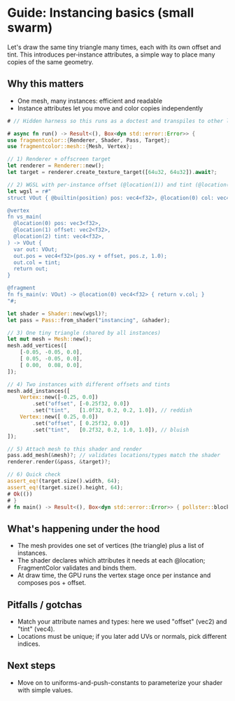 # Guide: Instancing basics (small swarm)

Let's draw the same tiny triangle many times, each with its own offset and tint.
This introduces per‑instance attributes, a simple way to place many copies of the same geometry.

## Why this matters

- One mesh, many instances: efficient and readable
- Instance attributes let you move and color copies independently

```rust
# // Hidden harness so this runs as a doctest and transpiles to other languages

# async fn run() -> Result<(), Box<dyn std::error::Error>> {
use fragmentcolor::{Renderer, Shader, Pass, Target};
use fragmentcolor::mesh::{Mesh, Vertex};

// 1) Renderer + offscreen target
let renderer = Renderer::new();
let target = renderer.create_texture_target([64u32, 64u32]).await?;

// 2) WGSL with per-instance offset (@location(1)) and tint (@location(2))
let wgsl = r#"
struct VOut { @builtin(position) pos: vec4<f32>, @location(0) col: vec4<f32> };

@vertex
fn vs_main(
  @location(0) pos: vec3<f32>,
  @location(1) offset: vec2<f32>,
  @location(2) tint: vec4<f32>,
) -> VOut {
  var out: VOut;
  out.pos = vec4<f32>(pos.xy + offset, pos.z, 1.0);
  out.col = tint;
  return out;
}

@fragment
fn fs_main(v: VOut) -> @location(0) vec4<f32> { return v.col; }
"#;

let shader = Shader::new(wgsl)?;
let pass = Pass::from_shader("instancing", &shader);

// 3) One tiny triangle (shared by all instances)
let mut mesh = Mesh::new();
mesh.add_vertices([
    [-0.05, -0.05, 0.0],
    [ 0.05, -0.05, 0.0],
    [ 0.00,  0.08, 0.0],
]);

// 4) Two instances with different offsets and tints
mesh.add_instances([
    Vertex::new([-0.25, 0.0])
        .set("offset", [-0.25f32, 0.0])
        .set("tint",   [1.0f32, 0.2, 0.2, 1.0]), // reddish
    Vertex::new([ 0.25, 0.0])
        .set("offset", [ 0.25f32, 0.0])
        .set("tint",   [0.2f32, 0.2, 1.0, 1.0]), // bluish
]);

// 5) Attach mesh to this shader and render
pass.add_mesh(&mesh)?; // validates locations/types match the shader
renderer.render(&pass, &target)?;

// 6) Quick check
assert_eq!(target.size().width, 64);
assert_eq!(target.size().height, 64);
# Ok(())
# }
# fn main() -> Result<(), Box<dyn std::error::Error>> { pollster::block_on(run()) }
```

## What's happening under the hood

- The mesh provides one set of vertices (the triangle) plus a list of instances.
- The shader declares which attributes it needs at each @location; FragmentColor validates and binds them.
- At draw time, the GPU runs the vertex stage once per instance and composes pos + offset.

## Pitfalls / gotchas

- Match your attribute names and types: here we used "offset" (vec2) and "tint" (vec4).
- Locations must be unique; if you later add UVs or normals, pick different indices.

## Next steps

- Move on to uniforms-and-push-constants to parameterize your shader with simple values.
